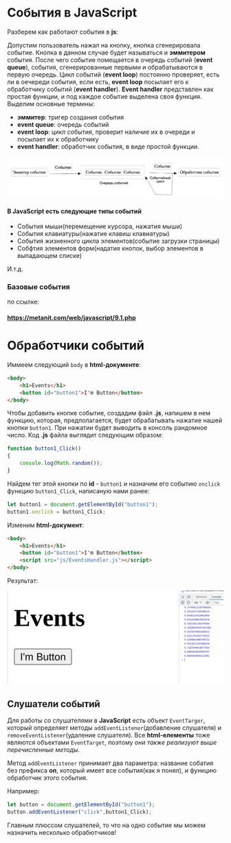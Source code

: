 # События в JavaScript

Разберем как работают события в **js**:

Допустим пользователь нажал на кнопку, кнопка сгенерировала событие. Кнопка в данном случае будет называться и **эммитером** события. После чего событие помещается в очередь событий (**event queue**), события, сгенерированные первыми и обрабатываются в первую очередь. Цикл событий (**event loop**) постоянно проверяет, есть ли в оечереди события, если есть, **event loop** посылает его к обработчику событий (**event handler**). **Event handler** представлен как простая функции, и под каждое событие выделена своя функция. Выделим основные термины:
+ **эммитер**: тригер создания события
+ **event queue**:  очередь событий
+ **event loop**: цикл события, проверит наличие их в очереди и посылает их к обработчику
+ **event handler**: обработчик события, в виде простой функции. 

![Alt text](image.png)

#### В JavaScript есть следующие типы событий
+ События мыши(перемещение курсора, нажатия мыши)
+ События клавиатуры(нажатие клавиш клавиатуры)
+ События жизненного цикла элементов(событие загрузки страницы)
+ Собфтия элементов форм(надатия кнопок, выбор элементов в выпадающем списке)

И.т.д.  

### Базовые события
по ссылке:

#### https://metanit.com/web/javascript/9.1.php

# Обработчики событий 

Иммеем следующий `body` в **html-документе**:
```html
<body>
    <h1>Events</h1>
    <button id="button1">I'm Button</button>
</body>
```
Чтобы добавить кнопке событие, создадим файл **.js**, напишем в нем функцию, которая, предполагается, будет обрабатывать нажатие нашей кнопки `button1`. При нажатии будет выводить в консоль рандомное число. Код **.js** файла выглядит следующим образом:
```js
function button1_Click()
{
    console.log(Math.random());
}
``` 
Найдем тег этой кнопки по **id** - `button1` и назначим его событию `onclick` функцию `button1_Click`, написаную нами ранее:
```js
let button1 = document.getElementById("button1");
button1.onclick = button1_Click;
```
Изменим **html-документ**:
```html
<body>
    <h1>Events</h1>
    <button id="button1">I'm Button</button>
    <script src="js/EventsHandler.js"></script>
</body>
```

Результат:

![Alt text](image-1.png)

## Слушатели событий 

Для работы со слушателями в **JavaScript** есть объект `EventTarger`, который определяет методы `addEventListener`(добавление слушателя) и `removeEventListener`(удаление слушателя). Все **html-елементы** тоже являются объектами `EventTarget`, поэтому _они также реализуют выше перечисленные методы_.

Метод `addEventListener` принимает два параметра: название собатия без префикса **on**, который имеет все события(как я понял), и функцию обработчик этого события.

Например:
```js
let button = document.getElementById("button1");
button.addEventListener("click",button1_Click);
```

Главным плюссом слушателей, то что на одно событие мы можем назначить несколько обрабютчиков!